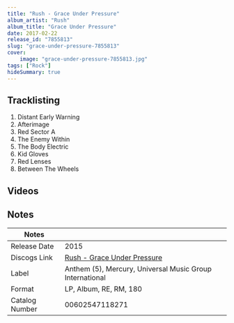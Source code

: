 ```yaml
---
title: "Rush - Grace Under Pressure"
album_artist: "Rush"
album_title: "Grace Under Pressure"
date: 2017-02-22
release_id: "7855813"
slug: "grace-under-pressure-7855813"
cover:
    image: "grace-under-pressure-7855813.jpg"
tags: ["Rock"]
hideSummary: true
---
```


## Tracklisting
1. Distant Early Warning
2. Afterimage
3. Red Sector A
4. The Enemy Within
5. The Body Electric
6. Kid Gloves
7. Red Lenses
8. Between The Wheels

## Videos


## Notes

| Notes          |             |
| ---------------| ----------- |
| Release Date   | 2015 |
| Discogs Link   | [Rush - Grace Under Pressure](https://www.discogs.com/release/7855813) |
| Label          | Anthem (5), Mercury, Universal Music Group International |
| Format         | LP, Album, RE, RM, 180 |
| Catalog Number | 00602547118271 |

